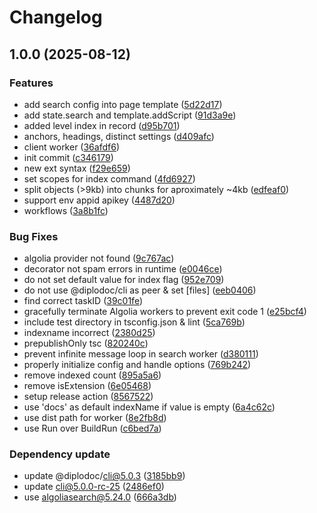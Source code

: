 # Changelog

## 1.0.0 (2025-08-12)


### Features

* add search config into page template ([5d22d17](https://github.com/diplodoc-platform/algolia-extension/commit/5d22d17d834846f5a7089685d1bba43e55fedbdd))
* add state.search and template.addScript ([91d3a9e](https://github.com/diplodoc-platform/algolia-extension/commit/91d3a9ebbfaa32c6d3ba82e9c3f8c374bf48cdf5))
* added level index in record ([d95b701](https://github.com/diplodoc-platform/algolia-extension/commit/d95b701f24cc4364111eb3b5ed423c07b4964fac))
* anchors, headings, distinct settings ([d409afc](https://github.com/diplodoc-platform/algolia-extension/commit/d409afce0846815685aa56a998e8d61334298fa0))
* client worker ([36afdf6](https://github.com/diplodoc-platform/algolia-extension/commit/36afdf6ff8b32b9b43bfc2e9e1948dba892303f5))
* init commit ([c346179](https://github.com/diplodoc-platform/algolia-extension/commit/c3461798f27b8555eb463b122c517fc37aff62b7))
* new ext syntax ([f29e659](https://github.com/diplodoc-platform/algolia-extension/commit/f29e65929db2b7b3b758040f6eab37723ffbdd25))
* set scopes for index command ([4fd6927](https://github.com/diplodoc-platform/algolia-extension/commit/4fd6927d92df051081f44f363482aaa99965be0f))
* split objects (&gt;9kb) into chunks for aproximately ~4kb ([edfeaf0](https://github.com/diplodoc-platform/algolia-extension/commit/edfeaf06142f64faeea122feeb2398d539cf6e14))
* support env appid apikey ([4487d20](https://github.com/diplodoc-platform/algolia-extension/commit/4487d20164c8ee4b6a9bbede63500a3401b1fcdd))
* workflows ([3a8b1fc](https://github.com/diplodoc-platform/algolia-extension/commit/3a8b1fc037a7422b235ee660e07080ecb63afda3))


### Bug Fixes

* algolia provider not found ([9c767ac](https://github.com/diplodoc-platform/algolia-extension/commit/9c767ace5a3679928cdb430b650c2c47ae9f56f6))
* decorator not spam errors in runtime ([e0046ce](https://github.com/diplodoc-platform/algolia-extension/commit/e0046ce3975475006b2d05def423f121804c5578))
* do not set default value for index flag ([952e709](https://github.com/diplodoc-platform/algolia-extension/commit/952e7093c18038752e49d5060eca29c4c43d6935))
* do not use @diplodoc/cli as peer & set [files] ([eeb0406](https://github.com/diplodoc-platform/algolia-extension/commit/eeb0406dc985acc86a223a849db03922adf4ac4a))
* find correct taskID ([39c01fe](https://github.com/diplodoc-platform/algolia-extension/commit/39c01fe22a69fc11eac3847376d6473e2c042176))
* gracefully terminate Algolia workers to prevent exit code 1 ([e25bcf4](https://github.com/diplodoc-platform/algolia-extension/commit/e25bcf4794edd340f79c1b2f845b2b708d6c5cc0))
* include test directory in tsconfig.json & lint ([5ca769b](https://github.com/diplodoc-platform/algolia-extension/commit/5ca769b461c00b0d9c7a7c420740d97beabf47bb))
* indexname incorrect ([2380d25](https://github.com/diplodoc-platform/algolia-extension/commit/2380d2595ca13490017522d0905c908d7e8246d2))
* prepublishOnly tsc ([820240c](https://github.com/diplodoc-platform/algolia-extension/commit/820240cb377221ab144767d621eee9a6b7b236a7))
* prevent infinite message loop in search worker ([d380111](https://github.com/diplodoc-platform/algolia-extension/commit/d380111211c10ae675f70b369851441f0cc8a3f1))
* properly initialize config and handle options ([769b242](https://github.com/diplodoc-platform/algolia-extension/commit/769b242b2fe6ef4da4528f8485d3f2b611634ea7))
* remove indexed count ([895a5a6](https://github.com/diplodoc-platform/algolia-extension/commit/895a5a6875dbc3b18298030fc2434688abe6162b))
* remove isExtension ([6e05468](https://github.com/diplodoc-platform/algolia-extension/commit/6e054687ceab02e97a60dc3b6241226c9600bf74))
* setup release action ([8567522](https://github.com/diplodoc-platform/algolia-extension/commit/85675222872e78e0cff703159926c3ea2072b3e8))
* use 'docs' as default indexName if value is empty ([6a4c62c](https://github.com/diplodoc-platform/algolia-extension/commit/6a4c62c8dd022174b2c69500bec830a73fa42825))
* use dist path for worker ([8e2fb8d](https://github.com/diplodoc-platform/algolia-extension/commit/8e2fb8da5b5c010455f5ee0a24816e0beba971a9))
* use Run over BuildRun ([c6bed7a](https://github.com/diplodoc-platform/algolia-extension/commit/c6bed7addd47494a364c8ae23e7f52ea168afb4e))


### Dependency update

* update @diplodoc/cli@5.0.3 ([3185bb9](https://github.com/diplodoc-platform/algolia-extension/commit/3185bb96d81c0a16dd866b02f632b72a2ec991ec))
* update cli@5.0.0-rc-25 ([2486ef0](https://github.com/diplodoc-platform/algolia-extension/commit/2486ef0f66e35546627c63d251c3c27574d32b8c))
* use algoliasearch@5.24.0 ([666a3db](https://github.com/diplodoc-platform/algolia-extension/commit/666a3db66bd10066975de8cbe63b9367f6928c4d))
